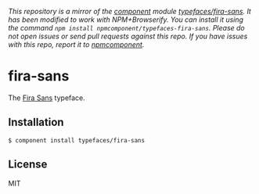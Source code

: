 *This repository is a mirror of the [component](http://component.io) module [typefaces/fira-sans](http://github.com/typefaces/fira-sans). It has been modified to work with NPM+Browserify. You can install it using the command `npm install npmcomponent/typefaces-fira-sans`. Please do not open issues or send pull requests against this repo. If you have issues with this repo, report it to [npmcomponent](https://github.com/airportyh/npmcomponent).*
# fira-sans

  The [Fira Sans](https://github.com/mozilla/Fira) typeface.

## Installation

    $ component install typefaces/fira-sans

## License

  MIT
